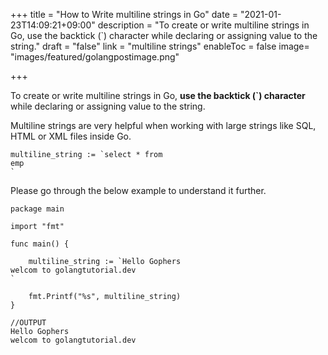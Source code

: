 +++
title = "How to Write multiline strings in Go"
date = "2021-01-23T14:09:21+09:00"
description = "To create or write multiline strings in Go, use the backtick (`) character while declaring or assigning value to the string."
draft = "false"
link = "multiline strings"
enableToc = false
image= "images/featured/golangpostimage.png"

+++

To create or write multiline strings in Go, **use the backtick (`) character** while declaring or assigning value to the string.

Multiline strings are very helpful when working with large strings like SQL, HTML or XML files inside Go.

```
multiline_string := `select * from
emp
`
```

Please go through the below example to understand it further.

```
package main

import "fmt"

func main() {

	multiline_string := `Hello Gophers
welcom to golangtutorial.dev
`

	fmt.Printf("%s", multiline_string)
}

//OUTPUT
Hello Gophers
welcom to golangtutorial.dev

```